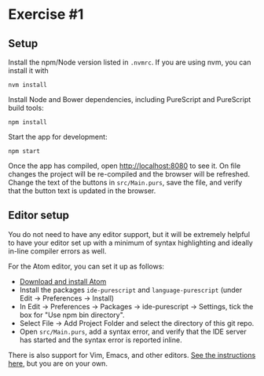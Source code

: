 # Exercise #1

## Setup

Install the npm/Node version listed in `.nvmrc`. If you are using nvm, you can install it with

```
nvm install
```

Install Node and Bower dependencies, including PureScript and PureScript build tools:
```
npm install
```

Start the app for development:
```
npm start
```

Once the app has compiled, open [http://localhost:8080](http://localhost:8080) to see it.
On file changes the project will be re-compiled and the browser will be refreshed. Change the text of the buttons in `src/Main.purs`, save the file, and verify that the button text is updated in the browser.

## Editor setup

You do not need to have any editor support, but it will be extremely helpful to have your editor set up with a minimum of syntax highlighting and ideally in-line compiler errors as well.

For the Atom editor, you can set it up as follows:
- [Download and install Atom](https://atom.io/)
- Install the packages `ide-purescript` and `language-purescript` (under Edit -> Preferences -> Install)
- In Edit -> Preferences -> Packages -> ide-purescript -> Settings, tick the box for "Use npm bin directory".
- Select File -> Add Project Folder and select the directory of this git repo.
- Open `src/Main.purs`, add a syntax error, and verify that the IDE server has started and the syntax error is reported inline.

There is also support for Vim, Emacs, and other editors. [See the instructions here](https://github.com/purescript/documentation/blob/master/ecosystem/Editor-and-tool-support.md), but you are on your own.
